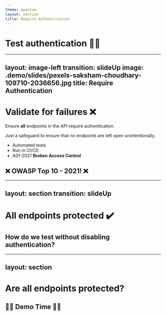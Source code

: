 ```yaml
---
theme: quantum
layout: section
title: Require Authentication
---
```


# Test authentication 🔑🔐

---
layout: image-left
transition: slideUp
image: .demo/slides/pexels-saksham-choudhary-109710-2036656.jpg
title: Require Authentication
---

# Validate for failures ❌

Ensure **all** endpoints in the API require authentication.

Just a safeguard to ensure that no endpoints are left open unintentionally.

- Automated tests
- Run in CI/CD
- A01-2021 **Broken Access Control**

<dt-show>
  <h2>❌ OWASP Top 10 - 2021! ❌</h2>
</dt-show>

---
layout: section
transition: slideUp
---

# All endpoints protected ✔️

## How do we test without disabling authentication?

---
layout: section
---

# Are all endpoints protected?

## 🧑‍💻 Demo Time 🧑‍💻
